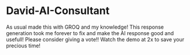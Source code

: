 # David-AI-Consultant
As usual made this with GROQ and my knowledge! This response generation took me forever to fix and make the AI response good and usefull! Please consider giving a vote!!
Watch the demo at 2x to save your precious time!
